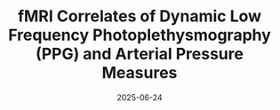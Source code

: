 ---
title: "fMRI Correlates of Dynamic Low Frequency Photoplethysmography (PPG) and Arterial Pressure Measures"
project_id: multimodal_neuroimaging
date: 2025-06-24
conference_id: "OHBM_2025"
presenters:
   - josh_dean
   - burak_akin
   - daniel_handwerker
   - sharif_kronemer
   - tyler_morgan
   - peter_bandettini
summary: "<p>Poster #1355</p>"
file: /assets/presentations/ohbm25_BA.pdf
filename: ohbm25_BA.pdf
layout: presentation
---
